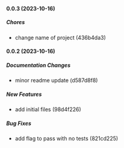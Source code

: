 #### 0.0.3 (2023-10-16)

##### Chores

*  change name of project (436b4da3)

#### 0.0.2 (2023-10-16)

##### Documentation Changes

*  minor readme update (d587d8f8)

##### New Features

*  add initial files (98d4f226)

##### Bug Fixes

*  add flag to pass with no tests (821cd225)

